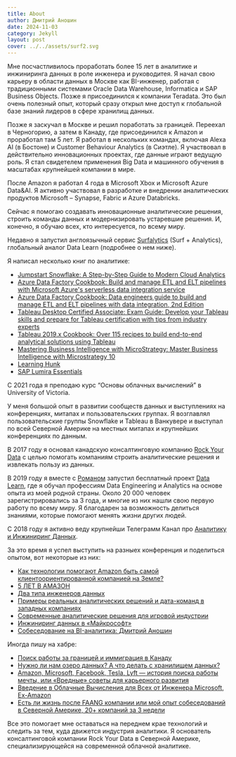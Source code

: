 ```yaml
---
title: About 
author: Дмитрий Аношин
date: 2024-11-03
category: Jekyll
layout: post
cover: ../../assets/surf2.svg
---
```


Мне посчастливилось проработать более 15 лет в аналитике и инжиниринга данных в роле инженера и руководитея. Я начал свою карьеру в области данных в Москве как BI-инженер, работая с традиционными системами Oracle Data Warehouse, Informatica и SAP Business Objects. Позже я присоединился к компании Teradata. Это был очень полезный опыт, который сразу открыл мне доступ к глобальной базе знаний лидеров в сфере хранилищ данных.

Позже я заскучал в Москве и решил поработать за границей. Переехал в Черногорию, а затем  в Канаду, где присоединился к Amazon и проработал там 5 лет. Я работал в нескольких командах, включая Alexa AI (в Бостоне) и Customer Behaviour Analytics (в Сиэтле). Я участвовал в действительно инновационных проектах, где данные играют ведущую роль. Я стал свидетелем применения Big Data и машинного обучения в масштабах крупнейшей компании в мире. 

После Amazon я работал 4 года в Microsoft Xbox и Microsoft Azure Data&AI. Я активно участвовал в разработке и внедрении аналитических продуктов Microsoft – Synapse, Fabric и Azure Databricks. 

Сейчас я помогаю создавать инновационные аналитические решения, строить команды данных и модернизировать устаревшие решения. И, конечно, я обучаю всех, кто интересуется, по всему миру. 

Недавно я запустил англоязычный сервис [Surfalytics](surfalytics.com) (Surf + Analytics), глобальный аналог Data Learn (подробнее о нем ниже).

Я написал несколько книг по аналитике:

- [Jumpstart Snowflake: A Step-by-Step Guide to Modern Cloud Analytics](https://www.amazon.com/Jumpstart-Snowflake-Step-Step-Analytics/dp/1484253272/ref=sr_1_1?crid=38JGF0SM61I5E&keywords=dmitry+anoshin&qid=1692685268&sprefix=dmitry+anoshin%2Caps%2C153&sr=8-1)
- [Azure Data Factory Cookbook: Build and manage ETL and ELT pipelines with Microsoft Azure's serverless data integration service](https://www.amazon.com/Azure-Data-Factory-Cookbook-integration/dp/1800565291/ref=sr_1_2?crid=38JGF0SM61I5E&keywords=dmitry+anoshin&qid=1692685311&sprefix=dmitry+anoshin%2Caps%2C153&sr=8-2)
- [Azure Data Factory Cookbook: Data engineers guide to build and manage ETL and ELT pipelines with data integration, 2nd Edition](https://www.amazon.com/Azure-Data-Factory-Cookbook-integration-ebook/dp/B0CD7ZHC3M/ref=sr_1_8?crid=38JGF0SM61I5E&keywords=dmitry+anoshin&qid=1692685311&sprefix=dmitry+anoshin%2Caps%2C153&sr=8-8)
- [Tableau Desktop Certified Associate: Exam Guide: Develop your Tableau skills and prepare for Tableau certification with tips from industry experts](https://www.amazon.com/Tableau-Desktop-Certified-Associate-certification/dp/1838984135/ref=sr_1_4?crid=38JGF0SM61I5E&keywords=dmitry+anoshin&qid=1692685311&sprefix=dmitry+anoshin%2Caps%2C153&sr=8-4)
- [Tableau 2019.x Cookbook: Over 115 recipes to build end-to-end analytical solutions using Tableau](https://www.amazon.com/Tableau-2019-x-Cookbook-end-end-ebook/dp/B07KSXD69Z/ref=sr_1_5?crid=38JGF0SM61I5E&keywords=dmitry+anoshin&qid=1692685311&sprefix=dmitry+anoshin%2Caps%2C153&sr=8-5)
- [Mastering Business Intelligence with MicroStrategy: Master Business Intelligence with Microstrategy 10](https://www.amazon.com/Mastering-Business-Intelligence-MicroStrategy-Anoshin-ebook/dp/B01DPR2EL2/ref=sr_1_3?crid=38JGF0SM61I5E&keywords=dmitry+anoshin&qid=1692685311&sprefix=dmitry+anoshin%2Caps%2C153&sr=8-3)
- [Learning Hunk](https://www.amazon.com/Learning-Hunk-Dmitry-Anoshin-ebook/dp/B010DY80MM/ref=sr_1_7?crid=38JGF0SM61I5E&keywords=dmitry+anoshin&qid=1692685311&sprefix=dmitry+anoshin%2Caps%2C153&sr=8-7)
- [SAP Lumira Essentials](https://www.amazon.com/SAP-Lumira-Essentials-Dmitry-Anoshin-ebook/dp/B014WIPC58/ref=sr_1_6?crid=38JGF0SM61I5E&keywords=dmitry+anoshin&qid=1692685311&sprefix=dmitry+anoshin%2Caps%2C153&sr=8-6)

С 2021 года я преподаю курс “Основы облачных вычислений” в University of Victoria.

У меня большой опыт в развитии сообществ данных и выступлениях на конференциях, митапах и пользовательских группах. Я возглавлял пользовательские группы Snowflake и Tableau в Ванкувере и выступал по всей Северной Америке на местных митапах и крупнейших конференциях по данным. 

В 2017 году я основал канадскую консалтинговую компанию [Rock Your Data](http://rockyourdata.cloud/) с целью помогать компаниям строить аналитические решения и извлекать пользу из данных. 

<!-- ![Выступаю в Mail.ru](/assets/presentation.jpeg "Выступаю в Mail.ru") -->

В 2019 году я вместе с [Романом]((https://www.linkedin.com/in/roman-ponomarev-620abbb1/) ) запустил бесплатный проект [Data Learn](https://datalearn.ru), где я обучал профессиям Data Engineering и Analytics на основе опыта из моей родной страны. Около 20 000 человек зарегистрировались за 3 года, и многие из них нашли свою первую работу по всему миру. Я благодарен за возможность делиться знаниями, которые помогают менять жизни других людей.

С 2018 году я активно веду крупнейши Телеграмм Канал про [Аналитику и Инжиниринг Данных](https://t.me/rockyourdata).

За это время я успел выступить на разныех конференция и поделиться опытом, вот некоторые из них:

- [Как технологии помогают Amazon быть самой клиентоориентированной компанией на Земле?](https://youtu.be/qhiZaQl_kbA)
- [5 ЛЕТ В АМАЗОН](https://youtu.be/1lUhmSPdIJs)
- [Два типа инженеров данных](https://youtu.be/3OwMq341zQs)
- [Примеры реальных аналитических решений и дата-команд в западных компаниях](https://youtu.be/OSn7IWhw0_s?feature=shared)
- [Современные аналитические решения для игровой индустрии](https://www.youtube.com/watch?v=tcTIQoo0I7Y)
- [Инжиниринг данных в «Майкрософт»](https://youtu.be/DrNUePy0gcY?feature=shared)
- [Собеседование на BI-аналитика: Дмитрий Аношин](https://youtu.be/5cZMy4t2Leo?feature=shared)

Иногда пишу на хабре:
- [Поиск работы за границей и иммиграция в Канаду](https://habr.com/ru/post/498988/)
- [Нужно ли нам озеро данных? А что делать с хранилищем данных?](https://habr.com/ru/post/485180/)
- [Amazon, Microsoft, Facebook, Tesla, Lyft — история поиска работы мечты, или «Вредные» советы для карьерного развития](https://habr.com/ru/post/552294/)
- [Введение в Облачные Вычисления для Всех от Инженера Microsoft, Ex-Amazon](https://habr.com/ru/post/585064/)
- [Есть ли жизнь после FAANG компании или мой опыт собеседований в Северной Америке, 20+ компаний за 3 недели](https://habr.com/ru/post/585144/)

Все это помогает мне оставаться на переднем крае технологий и следить за тем, куда движется индустрия аналитики. Я основатель консалтинговой компании Rock Your Data в Северной Америке, специализирующейся на современной облачной аналитике.
